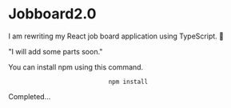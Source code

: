# Jobboard2.0
I am rewriting my React job board application using TypeScript. 🚀

"I will add some parts soon."

You can install npm using this command.

                                npm install


Completed...
